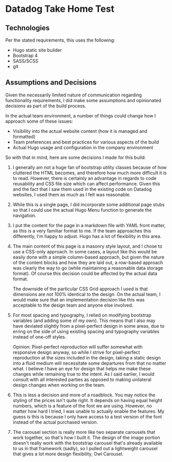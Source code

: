 # Datadog Take Home Test

## Technologies

Per the stated requirements, this uses the following:

- Hugo static site builder
- Bootstrap 4
- SASS/SCSS
- git

## Assumptions and Decisions

Given the necessarily limited nature of communication regarding functionality
requirements, I did make some assumptions and opinionated decisions as part of
the build process.

In the actual team environment, a number of things could change how I approach
some of these issues:

- Visibility into the actual website content (how it is managed and formatted)
- Team preferences and best practices for various aspects of the build
- Actual Hugo usage and configuration in the company environment

So with that in mind, here are some decisions I made for this build:

1. I generally am not a huge fan of bootstrap utility classes because of how cluttered the HTML becomes, and therefore how much more difficult it is to read. However, there is certainly an advantage in regards to code reusability and CSS file size which can affect performance. Given this and the fact that I saw them used in the existing code on Datadog websites, I used them as much as I felt was reasonable.

1. While this is a single page, I did incorporate some additional page stubs so that I could use the actual Hugo Menu function to generate the navigation.

1. I put the content for the page in a markdown file with YAML front matter, as this is a very familiar format to me. If the team approaches this differently, I'm happy to adjust. Hugo has a lot of flexibility in this area.

1. The main content of this page is a masonry style layout, and I chose to use a CSS-only approach. In some cases, a layout like this would be easily done with a simple column-based approach, but given the nature of the content blocks and how they are laid out, a row-based approach was clearly the way to go (while maintaining a reasonable data storage format). Of course this decision could be affected by the actual data format.

   The downside of the particular CSS Grid approach I used is that dimensions are not 100% identical to the design. On the actual team, I would make sure that an implementation decision like this was acceptable to the design team and anyone else involved.

1. For most spacing and typography, I relied on modifying bootstrap variables (and adding some of my own). This means that I also may have deviated slightly from a pixel-perfect design in some areas, due to erring on the side of using existing spacing and typography variables instead of one-off styles.

   Opinion: Pixel-perfect reproduction will suffer somewhat with responsive design anyway, so while I strive for pixel-perfect reproduction at the sizes included in the design, taking a static design into a fluid medium will necessitate some departures from that no matter what. I believe I have an eye for design that helps me make these changes while remaining true to the intent. As I said earlier, I would consult with all interested parties as opposed to making unilateral design changes when working on the team.

1. This is less a decision and more of a roadblock. You may notice the styling of the prices isn't quite right. It depends on having equal height numbers, which is a feature of the font we are using. However, no matter how hard I tried, I was unable to actually enable the features. My guess is this is because I only have access to a test version of the font instead of the actual purchased version.

1. The carousel section is really more like two separate carousels that work together, so that's how I built it. The design of the image portion doesn't really work with the bootstrap carousel that's already available to us in that framework (sadly), so I pulled out a lightweight carousel that gives a lot more design flexibility, Owl Carousel.
